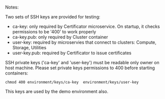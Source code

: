 Notes:

Two sets of SSH keys are provided for testing:
- ca-key: only required by Certificator microservice. On startup, it checks permissions to be '400' to work properly
- ca-key.pub: only required by Cluster container
- user-key: required by microservies that connect to clusters: Compute, Storage, Utilities
- user-key.pub: required by Certificator to issue certificates

SSH private keys ('ca-key' and 'user-key') must be readable only owner on host machine. Please set private keys permissions 
to 400 before starting containers:

`chmod 400 environment/keys/ca-key  environment/keys/user-key`

This keys are used by the demo environment also.
